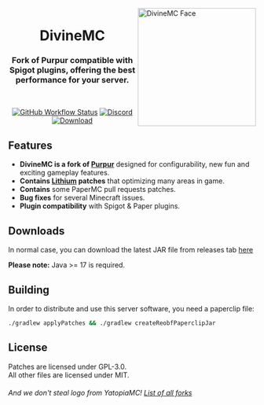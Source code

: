 <img src="https://api.bxteam.gq/v3/resources/divinemc-logo.png" height="240" alt="DivineMC Face" align="right">

<div align="center">
  <h1>DivineMC</h1>
  <h3>Fork of Purpur compatible with Spigot plugins, offering the best performance for your server.</h3>
  <br>
  
  [![GitHub Workflow Status](https://img.shields.io/github/actions/workflow/status/DivineMC/DivineMC/build.yml?logo=GoogleAnalytics&logoColor=ffffff&style=for-the-badge)](https://github.com/DivineMC/DivineMC/actions)
  [![Discord](https://img.shields.io/discord/931595732752953375?color=5865F2&label=discord&style=for-the-badge)](https://discord.gg/p7cxhw7E2M)
  [![Download](https://img.shields.io/github/downloads/DivineMC/DivineMC/total?&style=for-the-badge&logoColor=ffffff)](https://github.com/DivineMC/DivineMC/releases/latest)
</div>

## Features

- **DivineMC is a fork of [Purpur](https://github.com/PurpurMC/Purpur)** designed for configurability, new fun and exciting gameplay features.
- **Contains [Lithium](https://github.com/CaffeineMC/lithium-fabric) patches** that optimizing many areas in game.
- **Contains** some PaperMC pull requests patches.
- **Bug fixes** for several Minecraft issues.
- **Plugin compatibility** with Spigot & Paper plugins.

## Downloads

In normal case, you can download the latest JAR file from releases tab [here](https://github.com/DivineMC/DivineMC/releases/latest)

**Please note:** Java >= 17 is required.

## Building
In order to distribute and use this server software, you need a paperclip file:

```bash
./gradlew applyPatches && ./gradlew createReobfPaperclipJar
```

## License
Patches are licensed under GPL-3.0.  
All other files are licensed under MIT.

###### And we don't steal logo from YatopiaMC! [List of all forks](https://gist.github.com/SoSeDiK/1773ef2c239722f7083a25b2f78619ed)
###### 
